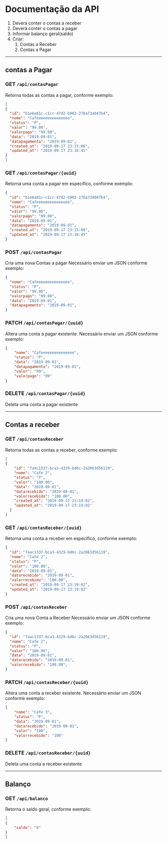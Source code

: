 # Documentação da API

1. Deverá conter o contas a receber
2. Deverá conter o contas a pagar
3. Informar balanço geral(saldo)
4. Criar:
   1. Contas a Receber
   2. Contas a Pagar

---

## contas a Pagar

### GET `/api/contasPagar`
Retorna todas as contas a pagar, conforme exemplo:
```json
[
{
  "id": "b1e6a81c-c1cc-47d2-b903-276a734047b4",
  "nome": "Cafeeeeeeeeeeeeeee",
  "status": "P",
  "valor": "99.00",
  "valorpago": "99.00",
  "data": "2019-09-01",
  "datapagamento": "2019-09-01",
  "created_at": "2019-09-17 23:15:08",
  "updated_at": "2019-09-17 23:16:45"
}
]
```

### GET `/api/contasPagar/{uuid}`
Retorna uma conta a pagar em específico, conforme exemplo:
```json
{
  "id": "b1e6a81c-c1cc-47d2-b903-276a734047b4",
  "nome": "Cafeeeeeeeeeeeeeee",
  "status": "P",
  "valor": "99.00",
  "valorpago": "99.00",
  "data": "2019-09-01",
  "datapagamento": "2019-09-01",
  "created_at": "2019-09-17 23:15:08",
  "updated_at": "2019-09-17 23:16:45"
}
```

### POST `/api/contasPagar`
Cria uma nova Contas a pagar
Necessário enviar um JSON conforme exemplo:
```json
{
  "nome": "Cafeeeeeeeeeeeeeee",
  "status": "P",
  "valor": "99.00",
  "valorpago": "99.00",
  "data": "2019-09-01",
  "datapagamento": "2019-09-01",
}
```

### PATCH `/api/contasPagar/{uuid}`
Altera uma conta a pagar existente.
Necessário enviar um JSON conforme exemplo:
```json
{
	"nome": "Cafeeeeeeeeeeeeeee",
	"status": "P",
	"data": "2019-09-01",
	"datapagamento": "2019-09-01",
	"valor": "99",
	"valorpago": "99"
}
```

### DELETE `/api/contasPagar/{uuid}`
Deleta uma conta a pagar existente

---

## Contas a receber

### GET `/api/contasReceber`
Retorna todas as contas a receber, conforme exemplo:
```json
[
{
    "id": "7aac1337-bca3-4329-bd6c-2a2063d56119",
    "nome": "Cafe 2",
    "status": "P",
    "valor": "100.00",
    "data": "2019-09-01",
    "datarecebido": "2019-09-01",
    "valorrecebido": "100.00",
    "created_at": "2019-09-17 23:19:02",
    "updated_at": "2019-09-17 23:19:02"
  }
]
```

### GET `/api/contasReceber/{uuid}`
Retorna uma conta a receber em específico, conforme exemplo:
```json
{
  "id": "7aac1337-bca3-4329-bd6c-2a2063d56119",
  "nome": "Cafe 2",
  "status": "P",
  "valor": "100.00",
  "data": "2019-09-01",
  "datarecebido": "2019-09-01",
  "valorrecebido": "100.00",
  "created_at": "2019-09-17 23:19:02",
  "updated_at": "2019-09-17 23:19:02"
}
```

### POST `/api/contasReceber`
Cria uma nova Conta a Receber
Necessário enviar um JSON conforme exemplo:
```json
{
  "id": "7aac1337-bca3-4329-bd6c-2a2063d56119",
  "nome": "Cafe 2",
  "status": "P",
  "valor": "100.00",
  "data": "2019-09-01",
  "datarecebido": "2019-09-01",
  "valorrecebido": "100.00",
}
```

### PATCH `/api/contasReceber/{uuid}`
Altera uma conta a receber existente.
Necessário enviar um JSON conforme exemplo:
```json
{
	"nome": "Cafe 3",
	"status": "P",
	"data": "2019-09-01",
	"datarecebido": "2019-09-01",
	"valor": "100",
	"valorrecebido": "100"
}
```

### DELETE `/api/contasReceber/{uuid}`
Deleta uma conta a receber existente

---

## Balanço

### GET `/api/balanco`
Retorna o saldo geral, conforme exemplo:
```json
[
{
    "saldo": "0"
}
]
```
